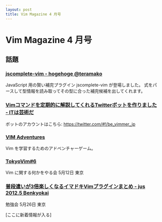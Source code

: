 ```yaml
---
layout: post
title: Vim Magazine 4 月号
---
```


# Vim Magazine 4 月号

## 話題

### [jscomplete-vim - hogehoge @teramako](http://d.hatena.ne.jp/teramako/20120405/p1)

JavaScript 用の賢い補完プラグイン jscomplete-vim が登場しました。
式をパースして型情報を読み取ってその型に合った補完候補を出してくれます。


### [Vimコマンドを定期的に解説してくれるTwitterボットを作りました - ITは芸術だ](http://d.hatena.ne.jp/JunichiIto/20120415/1334452212)

ボットのアカウントはこちら: <https://twitter.com/#!/be_vimmer_jp>


### [VIM Adventures](http://vim-adventures.com/)

Vim を学習するためのアドベンチャーゲーム。


### [TokyoVim#6](http://partake.in/events/47ff0d7f-7232-4225-afcf-883a91768de7)

Vim に関する何かをやる会 5月12日 東京


### [普段遣いが3倍楽しくなるイマドキVimプラグインまとめ - jus 2012.5 Benkyokai](http://www.jus.or.jp/benkyokai/12-05.html)

勉強会 5月26日 東京


[ここに新着情報が入る]

